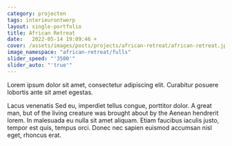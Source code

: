 ```yaml
---
category: projecten
tags: interieurontwerp
layout: single-portfolio
title: African Retreat
date:   2022-05-14 19:09:46 +
cover: /assets/images/posts/projects/african-retreat/african-retreat.jpg
image_namespace: "african-retreat/fulls"
slider_speed: "'3500'"
slider_auto: "'true'"
---
```

Lorem ipsum dolor sit amet, consectetur adipiscing elit. Curabitur posuere lobortis ante sit amet egestas.

Lacus venenatis Sed eu, imperdiet tellus congue, porttitor dolor. A great man, but of the living creature was brought about by the Aenean hendrerit lorem. In malesuada eu nulla sit amet aliquam. Etiam faucibus iaculis justo, tempor est quis, tempus orci. Donec nec sapien euismod accumsan nisl eget, rhoncus erat.
